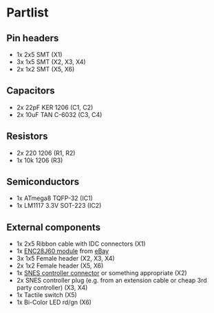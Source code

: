 # Partlist #

## Pin headers ##

- 1x 2x5 SMT (X1)
- 3x 1x5 SMT (X2, X3, X4)
- 2x 1x2 SMT (X5, X6)

## Capacitors ##
- 2x 22pF KER 1206 (C1, C2)
- 2x 10uF TAN C-6032 (C3, C4)

## Resistors ##
- 2x 220 1206 (R1, R2)
- 1x 10k 1206 (R3)

## Semiconductors ##

- 1x ATmega8 TQFP-32 (IC1)
- 1x LM1117 3.3V SOT-223 (IC2)

## External components ##

- 1x 2x5 Ribbon cable with IDC connectors (X1)
- 1x [ENC28J60 module](enc28j60-module.jpg) from [eBay](http://www.ebay.com/sch/?_nkw=enc28j60)
- 3x 1x5 Female header (X2, X3, X4)
- 2x 1x2 Female header (X5, X6)
- 1x [SNES controller connector](http://www.raphnet-tech.com/products/snes_controller_connector/index.php)
  or something appropriate (X2)
- 2x SNES controller plug (e.g. from an extension cable or cheap 3rd
  party controller) (X3, X4)
- 1x Tactile switch (X5)
- 1x Bi-Color LED rd/gn (X6)
